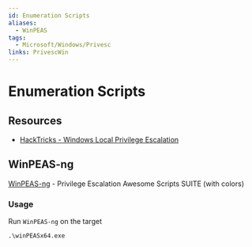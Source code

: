 ```yaml
---
id: Enumeration Scripts
aliases:
  - WinPEAS
tags:
  - Microsoft/Windows/Privesc
links: PrivescWin
---
```


# Enumeration Scripts

## Resources

- [HackTricks - Windows Local Privilege Escalation](https://book.hacktricks.wiki/en/windows-hardening/windows-local-privilege-escalation/index.html?highlight=winpeas#best-tool-to-look-for-windows-local-privilege-escalation-vectors----winpeas)

## WinPEAS-ng

[WinPEAS-ng](https://github.com/peass-ng/PEASS-ng) -
Privilege Escalation Awesome Scripts SUITE (with colors)

### Usage

Run `WinPEAS-ng` on the target

```
.\winPEASx64.exe
```
